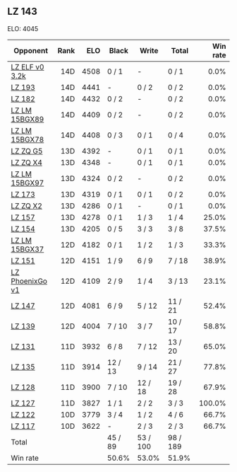 ## LZ 143 ##

ELO: 4045

Opponent | Rank | ELO | Black | Write | Total | Win rate
---------|-----:|----:|-------|-------|-------|-------:
[LZ ELF v0 3.2k](LZ%20ELF%20v0%203.2k.md) | 14D | 4508 | 0 / 1 | - | 0 / 1 | 0.0%
[LZ 193](LZ%20193.md) | 14D | 4441 | - | 0 / 2 | 0 / 2 | 0.0%
[LZ 182](LZ%20182.md) | 14D | 4432 | 0 / 2 | - | 0 / 2 | 0.0%
[LZ LM 15BGX89](LZ%20LM%2015BGX89.md) | 14D | 4409 | 0 / 2 | - | 0 / 2 | 0.0%
[LZ LM 15BGX78](LZ%20LM%2015BGX78.md) | 14D | 4408 | 0 / 3 | 0 / 1 | 0 / 4 | 0.0%
[LZ ZQ G5](LZ%20ZQ%20G5.md) | 13D | 4392 | - | 0 / 1 | 0 / 1 | 0.0%
[LZ ZQ X4](LZ%20ZQ%20X4.md) | 13D | 4348 | - | 0 / 1 | 0 / 1 | 0.0%
[LZ LM 15BGX97](LZ%20LM%2015BGX97.md) | 13D | 4324 | 0 / 2 | - | 0 / 2 | 0.0%
[LZ 173](LZ%20173.md) | 13D | 4319 | 0 / 1 | 0 / 1 | 0 / 2 | 0.0%
[LZ ZQ X2](LZ%20ZQ%20X2.md) | 13D | 4286 | 0 / 1 | - | 0 / 1 | 0.0%
[LZ 157](LZ%20157.md) | 13D | 4278 | 0 / 1 | 1 / 3 | 1 / 4 | 25.0%
[LZ 154](LZ%20154.md) | 13D | 4205 | 0 / 5 | 3 / 3 | 3 / 8 | 37.5%
[LZ LM 15BGX37](LZ%20LM%2015BGX37.md) | 12D | 4182 | 0 / 1 | 1 / 2 | 1 / 3 | 33.3%
[LZ 151](LZ%20151.md) | 12D | 4151 | 1 / 9 | 6 / 9 | 7 / 18 | 38.9%
[LZ PhoenixGo v1](LZ%20PhoenixGo%20v1.md) | 12D | 4109 | 2 / 9 | 1 / 4 | 3 / 13 | 23.1%
[LZ 147](LZ%20147.md) | 12D | 4081 | 6 / 9 | 5 / 12 | 11 / 21 | 52.4%
[LZ 139](LZ%20139.md) | 12D | 4004 | 7 / 10 | 3 / 7 | 10 / 17 | 58.8%
[LZ 131](LZ%20131.md) | 11D | 3932 | 6 / 8 | 7 / 12 | 13 / 20 | 65.0%
[LZ 135](LZ%20135.md) | 11D | 3914 | 12 / 13 | 9 / 14 | 21 / 27 | 77.8%
[LZ 128](LZ%20128.md) | 11D | 3900 | 7 / 10 | 12 / 18 | 19 / 28 | 67.9%
[LZ 127](LZ%20127.md) | 11D | 3827 | 1 / 1 | 2 / 2 | 3 / 3 | 100.0%
[LZ 122](LZ%20122.md) | 10D | 3779 | 3 / 4 | 1 / 2 | 4 / 6 | 66.7%
[LZ 117](LZ%20117.md) | 10D | 3622 | - | 2 / 3 | 2 / 3 | 66.7%
Total | | | 45 / 89 | 53 / 100 | 98 / 189 | 
Win rate| | | 50.6% | 53.0% | 51.9% | 
